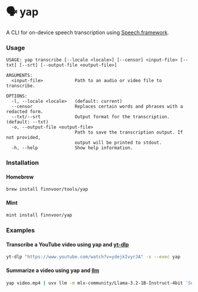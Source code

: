 # 🗣️ yap

A CLI for on-device speech transcription using [Speech.framework](https://developer.apple.com/documentation/speech).

### Usage

```
USAGE: yap transcribe [--locale <locale>] [--censor] <input-file> [--txt] [--srt] [--output-file <output-file>]

ARGUMENTS:
  <input-file>            Path to an audio or video file to transcribe.

OPTIONS:
  -l, --locale <locale>   (default: current)
  --censor                Replaces certain words and phrases with a redacted form.
  --txt/--srt             Output format for the transcription. (default: --txt)
  -o, --output-file <output-file>
                          Path to save the transcription output. If not provided,
                          output will be printed to stdout.
  -h, --help              Show help information.
```

### Installation

#### Homebrew

```bash
brew install finnvoor/tools/yap
```

#### Mint

```bash
mint install finnvoor/yap
```

### Examples

#### Transcribe a YouTube video using yap and [yt-dlp](https://github.com/yt-dlp/yt-dlp)

```bash
yt-dlp "https://www.youtube.com/watch?v=ydejkIvyrJA" -x --exec yap
```

#### Summarize a video using yap and [llm](https://llm.datasette.io/en/stable)

```bash
yap video.mp4 | uvx llm -m mlx-community/Llama-3.2-1B-Instruct-4bit 'Summarize this transcript:'
```
